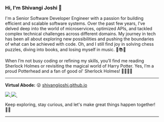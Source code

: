 ### Hi, I'm Shivangi Joshi 👋

I'm a Senior Software Developer Engineer with a passion for building efficient and scalable software systems. Over the past few years, I’ve delved deep into the world of microservices, optimized APIs, and tackled complex technical challenges across different domains. My journey in tech has been all about exploring new possibilities and pushing the boundaries of what can be achieved with code. Oh, and I still find joy in solving chess puzzles, diving into books, and losing myself in music. 🧩📚🎶

When I’m not busy coding or refining my skills, you’ll find me reading Sherlock Holmes or revisiting the magical world of Harry Potter. Yes, I’m a proud Potterhead and a fan of good ol' Sherlock Holmes! 🕵️‍♂️🧙‍♂️

---

**Virtual Abode:** 😜 [shivangijoshi.github.io][bar]

[bar]: shivangijoshi.github.io

<a href="https://www.linkedin.com/in/shivangi-joshi-30b879165/">
    <img src="https://img.shields.io/badge/linkedin-%230077B5.svg?&style=for-the-badge&logo=linkedin&logoColor=white" />
  </a>  
  <a href="https://shivangi-joshi.medium.com"> 
    <img src="https://img.shields.io/badge/medium-%2312100E.svg?&style=for-the-badge&logo=medium&logoColor=white"/>
  </a> &nbsp;&nbsp;

<p>Keep exploring, stay curious, and let's make great things happen together! 🚀✨</p>

---

